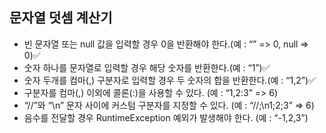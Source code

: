 ## 문자열 덧셈 계산기


- 빈 문자열 또는 null 값을 입력할 경우 0을 반환해야 한다.(예 : “” => 0, null => 0)✅
- 숫자 하나를 문자열로 입력할 경우 해당 숫자를 반환한다.(예 : “1”)✅
- 숫자 두개를 컴마(,) 구분자로 입력할 경우 두 숫자의 합을 반환한다.(예 : “1,2”)✅
- 구분자를 컴마(,) 이외에 콜론(:)을 사용할 수 있다. (예 : “1,2:3” => 6)
- “//”와 “\n” 문자 사이에 커스텀 구분자를 지정할 수 있다. (예 : “//;\n1;2;3” => 6)
- 음수를 전달할 경우 RuntimeException 예외가 발생해야 한다. (예 : “-1,2,3”)